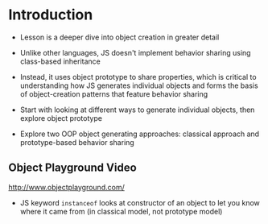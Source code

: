# Introduction
- Lesson is a deeper dive into object creation in greater detail

- Unlike other languages, JS doesn't implement behavior sharing using class-based inheritance
- Instead, it uses object prototype to share properties, which is critical to understanding how JS generates individual objects and forms the basis of object-creation patterns that feature behavior sharing

- Start with looking at different ways to generate individual objects, then explore object prototype
- Explore two OOP object generating approaches: classical approach and prototype-based behavior sharing

## Object Playground Video
http://www.objectplayground.com/

- JS keyword `instanceof` looks at constructor of an object to let you know where it came from (in classical model, not prototype model)